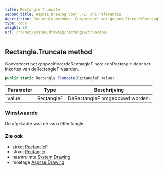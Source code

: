 ```yaml
---
title: Rectangle.Truncate
second_title: Aspose.Drawing voor .NET API-referentie
description: Rectangle methode. Converteert het gespecificeerdeRectangleF naar eenRectangle door het inkorten van deRectangleF waarden.
type: docs
weight: 80
url: /nl/net/system.drawing/rectangle/truncate/
---
```

## Rectangle.Truncate method

Converteert het gespecificeerdeRectangleF naar eenRectangle door het inkorten van deRectangleF waarden.

```csharp
public static Rectangle Truncate(RectangleF value)
```

| Parameter | Type | Beschrijving |
| --- | --- | --- |
| value | RectangleF | DeRectangleF omgebouwd worden. |

### Winstwaarde

De afgekapte waarde van deRectangle .

### Zie ook

* struct [RectangleF](../../rectanglef/)
* struct [Rectangle](../)
* naamruimte [System.Drawing](../../rectangle/)
* montage [Aspose.Drawing](../../../)


